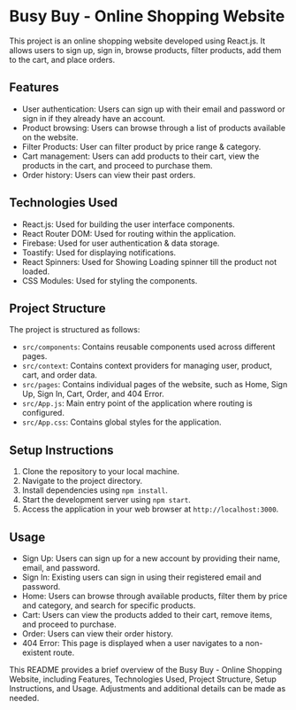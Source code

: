 # Busy Buy - Online Shopping Website

This project is an online shopping website developed using React.js. It allows users to sign up, sign in, browse products, filter products, add them to the cart, and place orders.

## Features

- User authentication: Users can sign up with their email and password or sign in if they already have an account.
- Product browsing: Users can browse through a list of products available on the website.
- Filter Products: User can filter product by price range & category.
- Cart management: Users can add products to their cart, view the products in the cart, and proceed to purchase them.
- Order history: Users can view their past orders.

## Technologies Used

- React.js: Used for building the user interface components.
- React Router DOM: Used for routing within the application.
- Firebase: Used for user authentication & data storage.
- Toastify: Used for displaying notifications.
- React Spinners: Used for Showing Loading spinner till the product not loaded.
- CSS Modules: Used for styling the components.

## Project Structure

The project is structured as follows:

- `src/components`: Contains reusable components used across different pages.
- `src/context`: Contains context providers for managing user, product, cart, and order data.
- `src/pages`: Contains individual pages of the website, such as Home, Sign Up, Sign In, Cart, Order, and 404 Error.
- `src/App.js`: Main entry point of the application where routing is configured.
- `src/App.css`: Contains global styles for the application.

## Setup Instructions

1. Clone the repository to your local machine.
2. Navigate to the project directory.
3. Install dependencies using `npm install`.
4. Start the development server using `npm start`.
5. Access the application in your web browser at `http://localhost:3000`.

## Usage

- Sign Up: Users can sign up for a new account by providing their name, email, and password.
- Sign In: Existing users can sign in using their registered email and password.
- Home: Users can browse through available products, filter them by price and category, and search for specific products.
- Cart: Users can view the products added to their cart, remove items, and proceed to purchase.
- Order: Users can view their order history.
- 404 Error: This page is displayed when a user navigates to a non-existent route.


This README provides a brief overview of the Busy Buy - Online Shopping Website, including Features, Technologies Used, Project Structure, Setup Instructions, and Usage. Adjustments and additional details can be made as needed.
